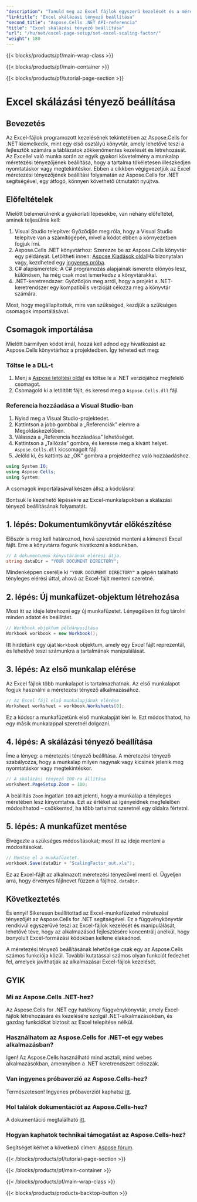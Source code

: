 ```yaml
---
"description": "Tanuld meg az Excel fájlok egyszerű kezelését és a méretezési tényező testreszabását az Aspose.Cells for .NET segítségével."
"linktitle": "Excel skálázási tényező beállítása"
"second_title": "Aspose.Cells .NET API-referencia"
"title": "Excel skálázási tényező beállítása"
"url": "/hu/net/excel-page-setup/set-excel-scaling-factor/"
"weight": 180
---
```


{{< blocks/products/pf/main-wrap-class >}}

{{< blocks/products/pf/main-container >}}

{{< blocks/products/pf/tutorial-page-section >}}

# Excel skálázási tényező beállítása

## Bevezetés

Az Excel-fájlok programozott kezelésének tekintetében az Aspose.Cells for .NET kiemelkedik, mint egy első osztályú könyvtár, amely lehetővé teszi a fejlesztők számára a táblázatok zökkenőmentes kezelését és létrehozását. Az Excellel való munka során az egyik gyakori követelmény a munkalap méretezési tényezőjének beállítása, hogy a tartalma tökéletesen illeszkedjen nyomtatáskor vagy megtekintéskor. Ebben a cikkben végigvezetjük az Excel méretezési tényezőjének beállítási folyamatán az Aspose.Cells for .NET segítségével, egy átfogó, könnyen követhető útmutatót nyújtva.

## Előfeltételek

Mielőtt belemerülnénk a gyakorlati lépésekbe, van néhány előfeltétel, aminek teljesülnie kell:

1. Visual Studio telepítve: Győződjön meg róla, hogy a Visual Studio telepítve van a számítógépén, mivel a kódot ebben a környezetben fogjuk írni.
2. Aspose.Cells .NET könyvtárhoz: Szerezze be az Aspose.Cells könyvtár egy példányát. Letöltheti innen: [Aspose Kiadások oldal](https://releases.aspose.com/cells/net/)Ha bizonytalan vagy, kezdheted egy [ingyenes próba](https://releases.aspose.com/).
3. C# alapismeretek: A C# programozás alapjainak ismerete előnyös lesz, különösen, ha még csak most ismerkedsz a könyvtárakkal.
4. .NET-keretrendszer: Győződjön meg arról, hogy a projekt a .NET-keretrendszer egy kompatibilis verzióját célozza meg a könyvtár számára.

Most, hogy megállapítottuk, mire van szükséged, kezdjük a szükséges csomagok importálásával.

## Csomagok importálása

Mielőtt bármilyen kódot írnál, hozzá kell adnod egy hivatkozást az Aspose.Cells könyvtárhoz a projektedben. Így teheted ezt meg:

### Töltse le a DLL-t

1. Menj a [Aspose letöltési oldal](https://releases.aspose.com/cells/net/) és töltse le a .NET verziójához megfelelő csomagot.
2. Csomagold ki a letöltött fájlt, és keresd meg a `Aspose.Cells.dll` fájl.

### Referencia hozzáadása a Visual Studio-ban

1. Nyisd meg a Visual Studio-projektedet.
2. Kattintson a jobb gombbal a „Referenciák” elemre a Megoldáskezelőben.
3. Válassza a „Referencia hozzáadása” lehetőséget. 
4. Kattintson a „Tallózás” gombra, és keresse meg a kívánt helyet. `Aspose.Cells.dll` kicsomagolt fájl.
5. Jelöld ki, és kattints az „OK” gombra a projektedhez való hozzáadáshoz.

```csharp
using System.IO;
using Aspose.Cells;
using System;
```

A csomagok importálásával készen állsz a kódolásra!

Bontsuk le kezelhető lépésekre az Excel-munkalapokban a skálázási tényező beállításának folyamatát.

## 1. lépés: Dokumentumkönyvtár előkészítése

Először is meg kell határoznod, hová szeretnéd menteni a kimeneti Excel fájlt. Erre a könyvtárra fogunk hivatkozni a kódunkban. 

```csharp
// A dokumentumok könyvtárának elérési útja.
string dataDir = "YOUR DOCUMENT DIRECTORY";
```

Mindenképpen cserélje ki `"YOUR DOCUMENT DIRECTORY"` a gépén található tényleges elérési úttal, ahová az Excel-fájlt menteni szeretné.

## 2. lépés: Új munkafüzet-objektum létrehozása

Most itt az ideje létrehozni egy új munkafüzetet. Lényegében itt fog tárolni minden adatot és beállítást.

```csharp
// Workbook objektum példányosítása
Workbook workbook = new Workbook();
```

Itt hirdetünk egy újat `Workbook` objektum, amely egy Excel fájlt reprezentál, és lehetővé teszi számunkra a tartalmának manipulálását.

## 3. lépés: Az első munkalap elérése

Az Excel fájlok több munkalapot is tartalmazhatnak. Az első munkalapot fogjuk használni a méretezési tényező alkalmazásához.

```csharp
// Az Excel fájl első munkalapjának elérése
Worksheet worksheet = workbook.Worksheets[0];
```

Ez a kódsor a munkafüzetünk első munkalapját kéri le. Ezt módosíthatod, ha egy másik munkalappal szeretnél dolgozni.

## 4. lépés: A skálázási tényező beállítása

Íme a lényeg: a méretezési tényező beállítása. A méretezési tényező szabályozza, hogy a munkalap milyen nagynak vagy kicsinek jelenik meg nyomtatáskor vagy megtekintéskor.

```csharp
// A skálázási tényező 100-ra állítása
worksheet.PageSetup.Zoom = 100;
```

A beállítás `Zoom` ingatlan `100` azt jelenti, hogy a munkalap a tényleges méretében lesz kinyomtatva. Ezt az értéket az igényeidnek megfelelően módosíthatod – csökkentsd, ha több tartalmat szeretnél egy oldalra fértetni.

## 5. lépés: A munkafüzet mentése

Elvégezte a szükséges módosításokat; most itt az ideje menteni a módosításokat.

```csharp
// Mentse el a munkafüzetet.
workbook.Save(dataDir + "ScalingFactor_out.xls");
```

Ez az Excel-fájlt az alkalmazott méretezési tényezővel menti el. Ügyeljen arra, hogy érvényes fájlnevet fűzzen a fájlhoz. `dataDir`.

## Következtetés

És ennyi! Sikeresen beállítottad az Excel-munkafüzeted méretezési tényezőjét az Aspose.Cells for .NET segítségével. Ez a függvénykönyvtár rendkívül egyszerűvé teszi az Excel-fájlok kezelését és manipulálását, lehetővé téve, hogy az alkalmazásod fejlesztésére koncentrálj anélkül, hogy bonyolult Excel-formázási kódokban kellene elakadnod.

A méretezési tényező beállításának lehetősége csak egy az Aspose.Cells számos funkciója közül. További kutatással számos olyan funkciót fedezhet fel, amelyek javíthatják az alkalmazásai Excel-fájlok kezelését.

## GYIK

### Mi az Aspose.Cells .NET-hez?  
Az Aspose.Cells for .NET egy hatékony függvénykönyvtár, amely Excel-fájlok létrehozására és kezelésére szolgál .NET-alkalmazásokban, és gazdag funkciókat biztosít az Excel telepítése nélkül.

### Használhatom az Aspose.Cells for .NET-et egy webes alkalmazásban?  
Igen! Az Aspose.Cells használható mind asztali, mind webes alkalmazásokban, amennyiben a .NET keretrendszert célozzák.

### Van ingyenes próbaverzió az Aspose.Cells-hez?  
Természetesen! Ingyenes próbaverziót kaphatsz [itt](https://releases.aspose.com/).

### Hol találok dokumentációt az Aspose.Cells-hez?  
A dokumentáció megtalálható [itt](https://reference.aspose.com/cells/net/).

### Hogyan kaphatok technikai támogatást az Aspose.Cells-hez?  
Segítséget kérhet a következő címen: [Aspose fórum](https://forum.aspose.com/c/cells/9).

{{< /blocks/products/pf/tutorial-page-section >}}

{{< /blocks/products/pf/main-container >}}

{{< /blocks/products/pf/main-wrap-class >}}

{{< blocks/products/products-backtop-button >}}